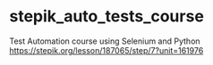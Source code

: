 # stepik_auto_tests_course
Test Automation course using Selenium and Python
https://stepik.org/lesson/187065/step/7?unit=161976